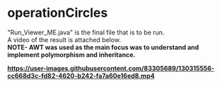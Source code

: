 # operationCircles

"Run_Viewer_ME.java" is the final file that is to be run.</br>
A video of the result is attached below.</br>
<b>NOTE- AWT was used as the main focus was to understand and implement polymorphism and inheritance. 

https://user-images.githubusercontent.com/83305689/130315556-cc668d3c-fd82-4620-b242-fa7a60e16ed8.mp4

